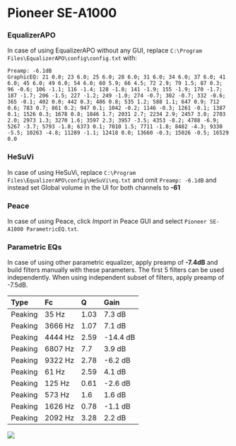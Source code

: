 # Pioneer SE-A1000

### EqualizerAPO
In case of using EqualizerAPO without any GUI, replace `C:\Program Files\EqualizerAPO\config\config.txt`
with:
```
Preamp: -6.1dB
GraphicEQ: 21 0.0; 23 6.0; 25 6.0; 28 6.0; 31 6.0; 34 6.0; 37 6.0; 41 6.0; 45 6.0; 49 6.0; 54 6.0; 60 5.9; 66 4.5; 72 2.9; 79 1.5; 87 0.3; 96 -0.6; 106 -1.1; 116 -1.4; 128 -1.8; 141 -1.9; 155 -1.9; 170 -1.7; 187 -1.7; 206 -1.5; 227 -1.2; 249 -1.0; 274 -0.7; 302 -0.7; 332 -0.6; 365 -0.1; 402 0.0; 442 0.3; 486 0.8; 535 1.2; 588 1.1; 647 0.9; 712 0.6; 783 0.7; 861 0.2; 947 0.1; 1042 -0.2; 1146 -0.3; 1261 -0.1; 1387 0.1; 1526 0.3; 1678 0.8; 1846 1.7; 2031 2.7; 2234 2.9; 2457 3.0; 2703 2.0; 2973 1.3; 3270 1.6; 3597 2.3; 3957 -3.5; 4353 -8.2; 4788 -6.9; 5267 -3.7; 5793 -1.8; 6373 0.1; 7010 1.5; 7711 -1.8; 8482 -4.3; 9330 -5.5; 10263 -4.8; 11289 -1.1; 12418 0.0; 13660 -0.3; 15026 -0.5; 16529 0.0
```

### HeSuVi
In case of using HeSuVi, replace `C:\Program Files\EqualizerAPO\config\HeSuVi\eq.txt` and omit `Preamp:
-6.1dB` and instead set Global volume in the UI for both channels to **-61**

### Peace
In case of using Peace, click *Import* in Peace GUI and select `Pioneer SE-A1000 ParametricEQ.txt`.

### Parametric EQs
In case of using other parametric equalizer, apply preamp of **-7.4dB** and build filters manually
with these parameters. The first 5 filters can be used independently.
When using independent subset of filters, apply preamp of -7.5dB.

| Type    | Fc      |    Q | Gain     |
|:--------|:--------|:-----|:---------|
| Peaking | 35 Hz   | 1.03 | 7.3 dB   |
| Peaking | 3666 Hz | 1.07 | 7.1 dB   |
| Peaking | 4444 Hz | 2.59 | -14.4 dB |
| Peaking | 6807 Hz | 7.7  | 3.9 dB   |
| Peaking | 9322 Hz | 2.78 | -6.2 dB  |
| Peaking | 61 Hz   | 2.59 | 4.1 dB   |
| Peaking | 125 Hz  | 0.61 | -2.6 dB  |
| Peaking | 573 Hz  | 1.6  | 1.6 dB   |
| Peaking | 1626 Hz | 0.78 | -1.1 dB  |
| Peaking | 2092 Hz | 3.28 | 2.2 dB   |

![](https://raw.githubusercontent.com/jaakkopasanen/AutoEq/master/results/innerfidelity/sbaf-serious/Pioneer%20SE-A1000/Pioneer%20SE-A1000.png)